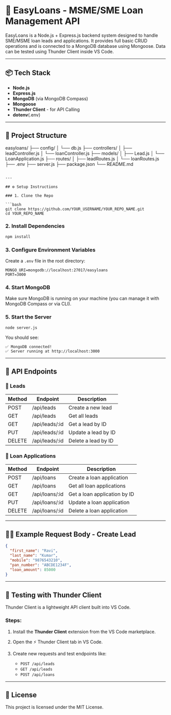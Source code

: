 # 🏦 EasyLoans - MSME/SME Loan Management API

EasyLoans is a Node.js + Express.js backend system designed to handle SME/MSME loan leads and applications. It provides full basic CRUD operations and is connected to a MongoDB database using Mongoose. Data can be tested using Thunder Client inside VS Code.

---

## 📦 Tech Stack

- **Node.js**
- **Express.js**
- **MongoDB** (via MongoDB Compass)
- **Mongoose**
- **Thunder Client** - for API Calling
- **dotenv**(.env)

---

## 📁 Project Structure
easyloans/
├── config/
│ └── db.js
├── controllers/
│ ├── leadController.js
│ └── loanController.js
├── models/
│ ├── Lead.js
│ └── LoanApplication.js
├── routes/
│ ├── leadRoutes.js
│ └── loanRoutes.js
├── .env
├── server.js
├── package.json
└── README.md
````

---

## ⚙️ Setup Instructions

### 1. Clone the Repo

```bash
git clone https://github.com/YOUR_USERNAME/YOUR_REPO_NAME.git
cd YOUR_REPO_NAME
````

### 2. Install Dependencies

```bash
npm install
```

### 3. Configure Environment Variables

Create a `.env` file in the root directory:

```
MONGO_URI=mongodb://localhost:27017/easyloans
PORT=3000
```

### 4. Start MongoDB

Make sure MongoDB is running on your machine (you can manage it with MongoDB Compass or via CLI).

### 5. Start the Server

```bash
node server.js
```

You should see:

```
✅ MongoDB connected!
✅ Server running at http://localhost:3000
```

---

## 🧪 API Endpoints

### 📍 Leads

| Method | Endpoint        | Description         |
| ------ | --------------- | ------------------- |
| POST   | /api/leads      | Create a new lead   |
| GET    | /api/leads      | Get all leads       |
| GET    | /api/leads/\:id | Get a lead by ID    |
| PUT    | /api/leads/\:id | Update a lead by ID |
| DELETE | /api/leads/\:id | Delete a lead by ID |

### 📍 Loan Applications

| Method | Endpoint        | Description                  |
| ------ | --------------- | ---------------------------- |
| POST   | /api/loans      | Create a loan application    |
| GET    | /api/loans      | Get all loan applications    |
| GET    | /api/loans/\:id | Get a loan application by ID |
| PUT    | /api/loans/\:id | Update a loan application    |
| DELETE | /api/loans/\:id | Delete a loan application    |

---

## 👨‍💻 Example Request Body - Create Lead

```json
{
  "first_name": "Ravi",
  "last_name": "Kumar",
  "mobile": "9876543210",
  "pan_number": "ABCDE1234F",
  "loan_amount": 85000
}
```

---

## 🚀 Testing with Thunder Client

Thunder Client is a lightweight API client built into VS Code.

### Steps:

1. Install the **Thunder Client** extension from the VS Code marketplace.
2. Open the ⚡ Thunder Client tab in VS Code.
3. Create new requests and test endpoints like:

   * `POST /api/leads`
   * `GET /api/leads`
   * `POST /api/loans`

---

## 📄 License

This project is licensed under the MIT License.




